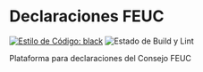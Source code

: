 # Declaraciones FEUC

[![Estilo de Código: black](https://img.shields.io/badge/code%20style-black-000000.svg)](https://github.com/psf/black)
![Estado de Build y Lint](https://img.shields.io/github/workflow/status/agucova/declaraciones-feuc/CI?label=revisi%C3%B3n&style=flat-square)

Plataforma para declaraciones del Consejo FEUC
